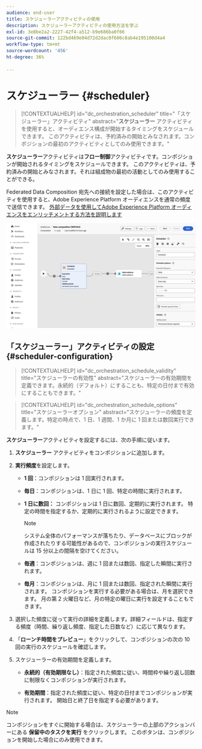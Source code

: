 ```yaml
---
audience: end-user
title: スケジューラーアクティビティの使用
description: スケジューラーアクティビティの使用方法を学ぶ
exl-id: 3e8be2a2-2227-42f4-a512-b9e686ba0f66
source-git-commit: 122bd469e04d72d2dac0f606c8ab4e195100d4a4
workflow-type: tm+mt
source-wordcount: '456'
ht-degree: 36%

---
```


# スケジューラー {#scheduler}

>[!CONTEXTUALHELP]
>id="dc_orchestration_scheduler"
>title="「スケジューラー」アクティビティ"
>abstract="**スケジューラー** アクティビティを使用すると、オーディエンス構成が開始するタイミングをスケジュールできます。 このアクティビティは、予約済みの開始とみなされます。コンポジションの最初のアクティビティとしてのみ使用できます。"

**スケジューラー**&#x200B;アクティビティは&#x200B;**フロー制御**&#x200B;アクティビティです。コンポジションが開始されるタイミングをスケジュールできます。 このアクティビティは、予約済みの開始とみなされます。それは組成物の最初の活動としてのみ使用することができる。

Federated Data Composition 宛先への接続を設定した場合は、このアクティビティを使用すると、Adobe Experience Platform オーディエンスを通常の頻度で送信できます。 [ 外部データを使用してAdobe Experience Platform オーディエンスをエンリッチメントする方法を説明します ](../../connections/destinations.md)

![](../assets/scheduler.png)

## 「スケジューラー」アクティビティの設定 {#scheduler-configuration}

>[!CONTEXTUALHELP]
>id="dc_orchestration_schedule_validity"
>title="スケジューラーの有効性"
>abstract="スケジューラーの有効期間を定義できます。永続的（デフォルト）にすることも、特定の日付まで有効にすることもできます。"

>[!CONTEXTUALHELP]
>id="dc_orchestration_schedule_options"
>title="スケジューラーオプション"
>abstract="スケジューラーの頻度を定義します。特定の時点で、1 日、1 週間、1 か月に 1 回または数回実行できます。"

**スケジューラー**&#x200B;アクティビティを設定するには、次の手順に従います。

1. **スケジューラー** アクティビティをコンポジションに追加します。

1. **実行頻度**&#x200B;を設定します。

   * **1 回**：コンポジションは 1 回実行されます。
   * **毎日**：コンポジションは、1 日に 1 回、特定の時間に実行されます。
   * **1 日に数回：** コンポジションは 1 日に数回、定期的に実行されます。 特定の時間を指定するか、定期的に実行されるように設定できます。

     >[!NOTE]
     >
     >システム全体のパフォーマンスが落ちたり、データベースにブロックが作成されたりする可能性があるので、コンポジションの実行スケジュールは 15 分以上の間隔を空けてください。

   * **毎週**：コンポジションは、週に 1 回または数回、指定した瞬間に実行されます。
   * **毎月**：コンポジションは、月に 1 回または数回、指定された瞬間に実行されます。 コンポジションを実行する必要がある場合は、月を選択できます。 月の第 2 火曜日など、月の特定の曜日に実行を設定することもできます。

1. 選択した頻度に従って実行の詳細を定義します。詳細フィールドは、指定する頻度（時間、繰り返し頻度、指定した日数など）に応じて異なります。

1. 「**ローンチ時間をプレビュー**」をクリックして、コンポジションの次の 10 回の実行のスケジュールを確認します。

1. スケジューラーの有効期間を定義します。

   * **永続的（有効期限なし）**：指定された頻度に従い、時間枠や繰り返し回数に制限なくコンポジションが実行されます。

   * **有効期間**：指定された頻度に従い、特定の日付までコンポジションが実行されます。 開始日と終了日を指定する必要があります。

>[!NOTE]
>
>コンポジションをすぐに開始する場合は、スケジューラーの上部のアクションバーにある **保留中のタスクを実行** をクリックします。 このボタンは、コンポジションを開始した場合にのみ使用できます。

<!--## Example{#scheduler-example}

In the following example, the activity is configured so that the composition runs several times a day at 9 and 12 AM, every day of the week from October 1st, 2023 to January 1st, 2024.-->
